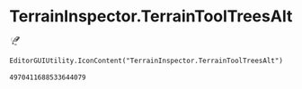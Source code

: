 # TerrainInspector.TerrainToolTreesAlt
![](/img/TerrainInspector.TerrainToolTreesAlt.png)

``` CSharp
EditorGUIUtility.IconContent("TerrainInspector.TerrainToolTreesAlt")
```
```
4970411688533644079
```
